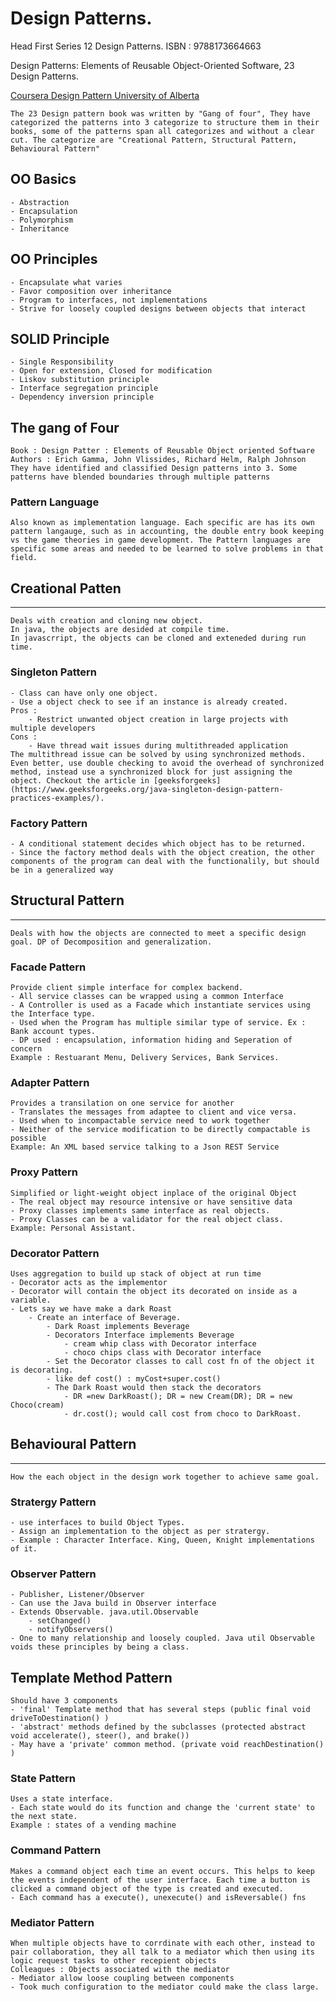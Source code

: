 # Design Patterns. 
Head First Series 12 Design Patterns. ISBN : 9788173664663

Design Patterns: Elements of Reusable Object-Oriented Software, 23 Design Patterns.

[Coursera Design Pattern University of Alberta](https://www.coursera.org/learn/design-patterns)

    The 23 Design pattern book was written by "Gang of four", They have categorized the patterns into 3 categorize to structure them in their books, some of the patterns span all categorizes and without a clear cut. The categorize are "Creational Pattern, Structural Pattern, Behavioural Pattern"

## OO Basics
    - Abstraction
    - Encapsulation
    - Polymorphism
    - Inheritance

## OO Principles
    - Encapsulate what varies
    - Favor composition over inheritance
    - Program to interfaces, not implementations
    - Strive for loosely coupled designs between objects that interact

## SOLID Principle
    - Single Responsibility
    - Open for extension, Closed for modification
    - Liskov substitution principle
    - Interface segregation principle
    - Dependency inversion principle

## The gang of Four
    Book : Design Patter : Elements of Reusable Object oriented Software
    Authors : Erich Gamma, John Vlissides, Richard Helm, Ralph Johnson
    They have identified and classified Design patterns into 3. Some patterns have blended boundaries through multiple patterns

### Pattern Language 
    Also known as implementation language. Each specific are has its own pattern langauge, such as in accounting, the double entry book keeping vs the game theories in game development. The Pattern languages are specific some areas and needed to be learned to solve problems in that field.

## Creational Patten
---
    Deals with creation and cloning new object.
    In java, the objects are desided at compile time. 
    In javascrript, the objects can be cloned and exteneded during run time.

### Singleton Pattern
    - Class can have only one object.
    - Use a object check to see if an instance is already created.
    Pros :
        - Restrict unwanted object creation in large projects with multiple developers
    Cons :
        - Have thread wait issues during multithreaded application
    The multithread issue can be solved by using synchronized methods. 
    Even better, use double checking to avoid the overhead of synchronized method, instead use a synchronized block for just assigning the object. Checkout the article in [geeksforgeeks](https://www.geeksforgeeks.org/java-singleton-design-pattern-practices-examples/).

### Factory Pattern
    - A conditional statement decides which object has to be returned.
    - Since the factory method deals with the object creation, the other components of the program can deal with the functionalily, but should be in a generalized way

## Structural Pattern
---
    Deals with how the objects are connected to meet a specific design goal. DP of Decomposition and generalization.

### Facade Pattern
    Provide client simple interface for complex backend.
    - All service classes can be wrapped using a common Interface
    - A Controller is used as a Facade which instantiate services using the Interface type.
    - Used when the Program has multiple similar type of service. Ex : Bank account types.
    - DP used : encapsulation, information hiding and Seperation of concern
    Example : Restuarant Menu, Delivery Services, Bank Services.

### Adapter Pattern
    Provides a transilation on one service for another
    - Translates the messages from adaptee to client and vice versa.
    - Used when to incompactable service need to work together
    - Neither of the service modification to be directly compactable is possible 
    Example: An XML based service talking to a Json REST Service

### Proxy Pattern
    Simplified or light-weight object inplace of the original Object
    - The real object may resource intensive or have sensitive data
    - Proxy classes implements same interface as real objects.
    - Proxy Classes can be a validator for the real object class.
    Example: Personal Assistant.

### Decorator Pattern
    Uses aggregation to build up stack of object at run time
    - Decorator acts as the implementor
    - Decorator will contain the object its decorated on inside as a variable.
    - Lets say we have make a dark Roast
        - Create an interface of Beverage.
            - Dark Roast implements Beverage
            - Decorators Interface implements Beverage
                - cream whip class with Decorator interface
                - choco chips class with Decorator interface
            - Set the Decorator classes to call cost fn of the object it is decorating. 
            - like def cost() : myCost+super.cost()
            - The Dark Roast would then stack the decorators
                - DR =new DarkRoast(); DR = new Cream(DR); DR = new Choco(cream) 
                - dr.cost(); would call cost from choco to DarkRoast.

## Behavioural Pattern
---
    How the each object in the design work together to achieve same goal.   

### Stratergy Pattern
    - use interfaces to build Object Types. 
    - Assign an implementation to the object as per stratergy.
    - Example : Character Interface. King, Queen, Knight implementations of it.

### Observer Pattern
    - Publisher, Listener/Observer 
    - Can use the Java build in Observer interface
    - Extends Observable. java.util.Observable
        - setChanged()
        - notifyObservers()
    - One to many relationship and loosely coupled. Java util Observable voids these principles by being a class. 

## Template Method Pattern
    Should have 3 components
    - 'final' Template method that has several steps (public final void driveToDestination() )
    - 'abstract' methods defined by the subclasses (protected abstract void accelerate(), steer(), and brake())
    - May have a 'private' common method. (private void reachDestination() )
### State Pattern
    Uses a state interface.
    - Each state would do its function and change the 'current state' to the next state.
    Example : states of a vending machine

### Command Pattern
    Makes a command object each time an event occurs. This helps to keep the events independent of the user interface. Each time a button is clicked a command object of the type is created and executed.
    - Each command has a execute(), unexecute() and isReversable() fns

### Mediator Pattern
    When multiple objects have to corrdinate with each other, instead to pair collaboration, they all talk to a mediator which then using its logic request tasks to other recepient objects
    Colleagues : Objects associated with the mediator
    - Mediator allow loose coupling between components
    - Took much configuration to the mediator could make the class large.